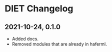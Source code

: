 # DIET Changelog

## 2021-10-24, 0.1.0

- Added docs.
- Removed modules that are already in haferml.